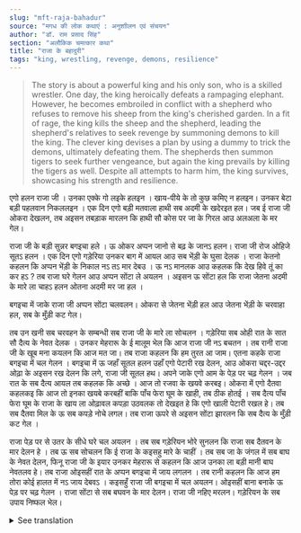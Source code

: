 ```yaml
---
slug: "mft-raja-bahadur"
source: "मगध की लोक कथाएं : अनुशाीलन एवं संचयन"
author: "डॉ. राम प्रसाद सिंह"
section: "अलौकिक चमत्‍कार कथा"
title: "राजा के बहादुरी"
tags: "king, wrestling, revenge, demons, resilience"
---
```

<blockquote>
The story is about a powerful king and his only son, who is a skilled wrestler. One day, the king heroically defeats a rampaging elephant. However, he becomes embroiled in conflict with a shepherd who refuses to remove his sheep from the king's cherished garden. In a fit of rage, the king kills the sheep and the shepherd, leading the shepherd's relatives to seek revenge by summoning demons to kill the king. The clever king devises a plan by using a dummy to trick the demons, ultimately defeating them. The shepherds then summon tigers to seek further vengeance, but again the king prevails by killing the tigers as well. Despite all attempts to harm him, the king survives, showcasing his strength and resilience.
</blockquote>

एगो हलन राजा जी । उनका एक्के गो लइके हलइन । खाय-पीये के तो कुछ कमिए न हलइन। उनकर बेटा बड़ी पहलवान निकललइन । एक दिन एगो बड़ी मतवाला हाथी सब अदमी के खदेरइत हल। जब ई राजा जी ओकरा देखलन, तब अइसन तबड़ाक मारलन कि हाथी सौ कोस पर जा के गिरल आउ अलअला के मर गेल। 

राजा जी के बड़ी सुन्नर बगइचा हले । ऊ ओकर अप्पन जानो से बढ़ के जानऽ हलन। राजा जी रोज ओहिजे सूतऽ हलन । एक दिन एगो गड़ेरिया उनकर बाग में आयल आउ सब भेंड़ी के घुसा देलक । राजा केतनो कहलन कि अप्पन भेंड़ी के निकाल नऽ तऽ मार देबउ । ऊ  नऽ मानलक आउ कहलक कि देख हिवे तूं का कर हऽ ?  तब राजा घरे गेलन आउ अप्पन सोंटा ले अयलन । अइसन ऊ सोंटा हल कि राजा जेतना अदमी के मारे ला चाहऽ हलन ओतना अदमी मर जा हल । 

बगइचा में जाके राजा जी अप्पन सोंटा चलवलन। ओकरा से जेतना भेंड़ी हल आउ जेतना भेंड़ी के चरवाहा हल, सब के मुँड़ी कट गेल। 

तब उन खनी सब चरवहन के सम्बन्धी सब राजा जी के मारे ला सोचलन । गड़ेरिया सब ओही रात के सात सौ दैत्य के नेवत देलक । उनकर मेहरारू के ई मालूम भेल कि आज राजा जी नऽ बचतन । तब रानी राजा जी के खूब मना कयलन कि आज मत जा। तब राजा कहलन कि हम तुरत आ जाम। एतना कहके राजा बगइचा में चल गेलन । बगइचा में ऊ जहाँ सूतल हलन उहाँ एगो पेटारी रख देलन, आउ ओकरा चद्दर-उद्दर ओढ़ा के अइसन रख देलन कि लगे, राजा जी सूतल हथ। अपने जाके एगो आम के पेड़ पर चढ़ गेलन । जब रात के सब दैत्य आयल तब कहलक कि अच्छे । आज तो रजवा के खयवे करबइ। ओकरा में एगो दैतवा कहलकइ कि आज तो इनका खयबे करबहीं बाकि पाँच फेरा घूम के खाही, तब ठीक होतई । सब दैत्य पाँच फेरा घूम के राजा के खाय ला ओढ़ावल कपड़ा उठवलक तो देखइत हे कि एगो खाली पेटारी रखल हे। तब सब दैतवा मिल के ऊ सब कपड़े नोचे लगल। तब राजा ऊपरे से अइसन सोंटा झारलन कि सब दैत्य के मुँड़ी कट गेल । 

राजा पेड़ पर से उतर के सीधे घरे चल अयलन । तब सब गड़ेरियन भोरे सुनलन कि राजा सब दैतवन के मार देलन हे । तब ऊ सब सोचलन कि ई राजा के कइसहु मारे के चाहीं । तब सब जा के जंगल में सब बाघ के नेवत देलन, फिनू राजा जी के इयार उनकर मेहरारू से कहलन कि आज उनका ला बड़ी मानी बाघ नेवतलव हे। तब राजा ओइसहीं रात के अप्पन बगइचा में जाय लगलन । तब रानी कहलन कि आज हम तोरा कोई हालत में नऽ जाय देबवऽ । कइसहुँ राजा जी बगइचा में चल अयलन। ओइसहीं बाना बनाके ऊ पेड़ पर चढ़ गेलन । राजा सोंटा से सब बघवन के मार देलन। राजा जी नहिए मरलन। गड़ेरियन के सब उपाय निष्फल भेल। 

<details>
<summary>See translation</summary>

Once there was a king. He had only one son. There was no shortage of food and drink for them. His son turned out to be a great wrestler. One day, a huge drunk elephant was rampaging and throwing everyone around. When the king saw it, he struck the elephant with such force that it fell down a hundred miles away and died instantly.

The king had a beautiful garden. He cherished it more than his own life. The king would sleep there every day. One day, a shepherd came into his garden and let all his sheep roam freely. The king kept telling him to take his sheep out or he would kill him. But the shepherd wouldn't listen and said, "Let me see what you can do!" Then the king went home and brought out his club. This club was so powerful that it could kill as many people as the king desired.

Entering the garden, the king swung his club. Every sheep and the shepherd were killed in an instant. 

Then the shepherds, who were relatives of those killed, plotted against the king. That night, the shepherd called upon seven hundred demons. His wife found out that the king would not survive this time. So the queen earnestly advised the king not to go. The king replied, "I will return shortly." Saying this, he went into the garden. In the garden, where he was accustomed to sleeping, he placed a dummy in his bed and covered it with sheets so it looked like he was resting. He climbed up a mango tree.

When all the demons arrived at night, they said, "Great! Tonight we will feast on the king." One of the demons suggested that they should first circle around five times before eating him to ensure everything goes well. All the demons circled around five times and when they lifted the sheets to take the king, they found just an empty dummy. 

All the demons then joined together and started tearing at the clothes. At that moment, the king leapt out and struck with his club, killing all the demons.

The king then climbed down from the tree and went straight home. In the morning the shepherds learned that the king had killed all the demons. They then figured that the king had to be killed. They went into the forest and summoned all the tigers. The king's friends also informed his wife that a strong tiger would be summoned to deal with the king today. Despite this, the king was determined to go to his garden that very night. The queen said, "Today I will not let you go under any circumstance!" Nevertheless, the king went to the garden. Disguising himself, he climbed up a tree. The king killed all the tigers with his club. The king did not die. All the efforts of the shepherds were in vain.
</details>